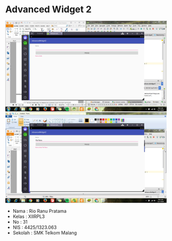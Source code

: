 # Advanced Widget 2

![Image](https://github.com/rioranupratama/advancedwidget2/blob/master/XIIRPL3%2331%23AW%23Praktek2%231.jpg)
![Image](https://github.com/rioranupratama/advancedwidget2/blob/master/XIIRPL3%2331%23AW%23Praktek2%232.jpg)

* Nama    : Rio Ranu Pratama
* Kelas   : XIIRPL3
* No      : 31
* NIS     : 4425/1323.063
* Sekolah : SMK Telkom Malang
